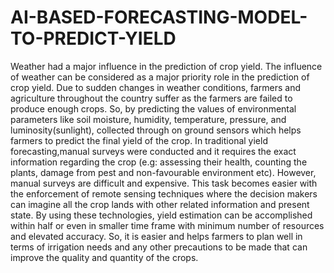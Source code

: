 # AI-BASED-FORECASTING-MODEL-TO-PREDICT-YIELD
Weather had a major influence in the prediction of crop yield. The influence of weather can be considered as a major priority role in the prediction of crop yield. Due to sudden changes in weather conditions, farmers and agriculture throughout the country suffer as the farmers are failed to produce enough crops. So, by predicting the values of environmental parameters like soil moisture, humidity, temperature, pressure, and luminosity(sunlight), collected through on ground sensors which helps farmers to predict the final yield of the crop. In traditional yield forecasting,manual surveys were conducted and it requires the exact information regarding the crop (e.g: assessing their health, counting the plants, damage from pest and non-favourable environment etc). However, manual surveys are difficult and expensive. This task becomes easier with the enforcement of remote sensing techniques where the decision makers can imagine all the crop lands with other related information and present state. By using these technologies, yield estimation can be accomplished within half or even in smaller time frame with minimum number of resources and elevated accuracy. So, it is easier and helps farmers to plan well in terms of irrigation needs and any other precautions to be made that can improve the quality and quantity of the crops.
